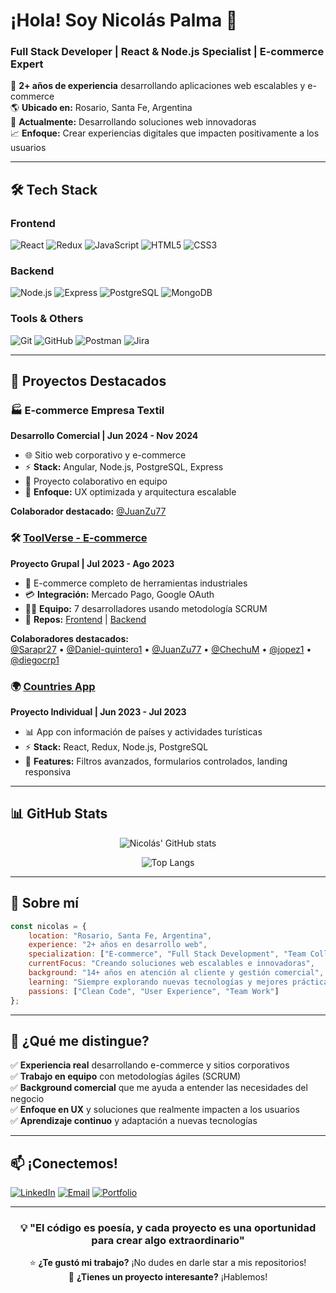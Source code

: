 # ¡Hola! Soy Nicolás Palma 👋

### Full Stack Developer | React & Node.js Specialist | E-commerce Expert

🚀 **2+ años de experiencia** desarrollando aplicaciones web escalables y e-commerce  
🌎 **Ubicado en:** Rosario, Santa Fe, Argentina  
💼 **Actualmente:** Desarrollando soluciones web innovadoras  
📈 **Enfoque:** Crear experiencias digitales que impacten positivamente a los usuarios

---

## 🛠️ Tech Stack

### Frontend
![React](https://img.shields.io/badge/-React-61DAFB?style=flat-square&logo=react&logoColor=white)
![Redux](https://img.shields.io/badge/-Redux-764ABC?style=flat-square&logo=redux&logoColor=white)
![JavaScript](https://img.shields.io/badge/-JavaScript-F7DF1E?style=flat-square&logo=javascript&logoColor=black)
![HTML5](https://img.shields.io/badge/-HTML5-E34F26?style=flat-square&logo=html5&logoColor=white)
![CSS3](https://img.shields.io/badge/-CSS3-1572B6?style=flat-square&logo=css3&logoColor=white)

### Backend
![Node.js](https://img.shields.io/badge/-Node.js-339933?style=flat-square&logo=node.js&logoColor=white)
![Express](https://img.shields.io/badge/-Express-000000?style=flat-square&logo=express&logoColor=white)
![PostgreSQL](https://img.shields.io/badge/-PostgreSQL-336791?style=flat-square&logo=postgresql&logoColor=white)
![MongoDB](https://img.shields.io/badge/-MongoDB-47A248?style=flat-square&logo=mongodb&logoColor=white)

### Tools & Others
![Git](https://img.shields.io/badge/-Git-F05032?style=flat-square&logo=git&logoColor=white)
![GitHub](https://img.shields.io/badge/-GitHub-181717?style=flat-square&logo=github&logoColor=white)
![Postman](https://img.shields.io/badge/-Postman-FF6C37?style=flat-square&logo=postman&logoColor=white)
![Jira](https://img.shields.io/badge/-Jira-0052CC?style=flat-square&logo=jira&logoColor=white)

---

## 🚀 Proyectos Destacados

### 🏭 E-commerce Empresa Textil
**Desarrollo Comercial | Jun 2024 - Nov 2024**
- 🌐 Sitio web corporativo y e-commerce
- ⚡ **Stack:** Angular, Node.js, PostgreSQL, Express
- 👥 Proyecto colaborativo en equipo
- 🎯 **Enfoque:** UX optimizada y arquitectura escalable

**Colaborador destacado:**
[@JuanZu77](https://github.com/JuanZu77)

### 🛠️ [ToolVerse - E-commerce](https://github.com/ngpalma/clientToolVerse)
**Proyecto Grupal | Jul 2023 - Ago 2023**
- 🛒 E-commerce completo de herramientas industriales
- 💳 **Integración:** Mercado Pago, Google OAuth
- 👨‍💻 **Equipo:** 7 desarrolladores usando metodología SCRUM
- 🔗 **Repos:** [Frontend](https://github.com/ngpalma/clientToolVerse) | [Backend](https://github.com/ngpalma/apiToolVerse)

**Colaboradores destacados:**  
[@Sarapr27](https://github.com/Sarapr27) • [@Daniel-quintero1](https://github.com/Daniel-quintero1) • [@JuanZu77](https://github.com/JuanZu77) • [@ChechuM](https://github.com/ChechuM) • [@jopez1](https://github.com/jopez1) • [@diegocrp1](https://github.com/diegocrp1)

### 🌍 [Countries App](https://github.com/ngpalma/Countries)
**Proyecto Individual | Jun 2023 - Jul 2023**
- 📊 App con información de países y actividades turísticas
- ⚡ **Stack:** React, Redux, Node.js, PostgreSQL
- 🎨 **Features:** Filtros avanzados, formularios controlados, landing responsiva

---

## 📊 GitHub Stats

<div align="center">
  
![Nicolás' GitHub stats](https://github-readme-stats-ivory-ten-56.vercel.app/api?username=ngpalma&show_icons=true&count_private=true&theme=radical
)

![Top Langs](https://github-readme-stats.vercel.app/api/top-langs/?username=ngpalma&layout=compact&theme=radical)

</div>

---

## 🌟 Sobre mí

```javascript
const nicolas = {
    location: "Rosario, Santa Fe, Argentina",
    experience: "2+ años en desarrollo web",
    specialization: ["E-commerce", "Full Stack Development", "Team Collaboration"],
    currentFocus: "Creando soluciones web escalables e innovadoras",
    background: "14+ años en atención al cliente y gestión comercial",
    learning: "Siempre explorando nuevas tecnologías y mejores prácticas",
    passions: ["Clean Code", "User Experience", "Team Work"]
};
```

---

## 🎯 ¿Qué me distingue?

✅ **Experiencia real** desarrollando e-commerce y sitios corporativos  
✅ **Trabajo en equipo** con metodologías ágiles (SCRUM)  
✅ **Background comercial** que me ayuda a entender las necesidades del negocio  
✅ **Enfoque en UX** y soluciones que realmente impacten a los usuarios  
✅ **Aprendizaje continuo** y adaptación a nuevas tecnologías  

---

## 📫 ¡Conectemos!

<div align="left">
  
[![LinkedIn](https://img.shields.io/badge/-LinkedIn-0A66C2?style=for-the-badge&logo=linkedin&logoColor=white)](https://www.linkedin.com/in/nicolas-gerardo-palma/)
[![Email](https://img.shields.io/badge/-Email-D14836?style=for-the-badge&logo=gmail&logoColor=white)](mailto:nicolasgerardopalma@gmail.com)
[![Portfolio](https://img.shields.io/badge/-Portfolio-000000?style=for-the-badge&logo=vercel&logoColor=white)](https://ngpalma.net.ar)

</div>

---

<div align="center">
  
### 💡 "El código es poesía, y cada proyecto es una oportunidad para crear algo extraordinario"

⭐ **¿Te gustó mi trabajo?** ¡No dudes en darle star a mis repositorios!  
💬 **¿Tienes un proyecto interesante?** ¡Hablemos!

</div>

